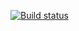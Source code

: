 [![Build status](https://ci.appveyor.com/api/projects/status/3g38gq83v9cfqi63/branch/main?svg=true)](https://ci.appveyor.com/project/qsterin/patterns1/branch/main)
